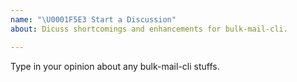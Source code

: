 ```yaml
---
name: "\U0001F5E3 Start a Discussion"
about: Dicuss shortcomings and enhancements for bulk-mail-cli.

---
```


Type in your opinion about any bulk-mail-cli stuffs.
